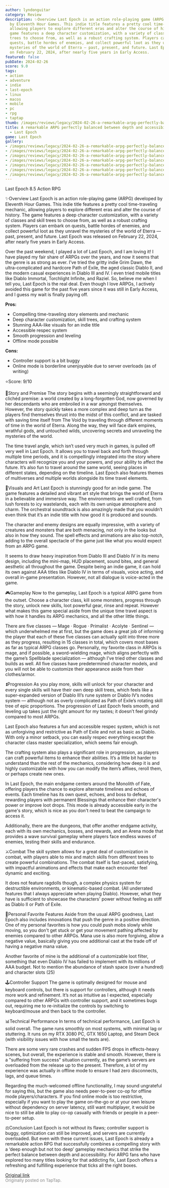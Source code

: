 ```yaml
---
author: lyndonguitar
category: Review
description: ✨Overview Last Epoch is an action role-playing game (ARPG) developed
  by Eleventh Hour Games. This indie title features a pretty cool time-traveling mechanic,
  allowing players to explore different eras and alter the course of history. The
  game features a deep character customization, with a variety of classes and skill
  trees to choose from, as well as a robust crafting system. Players can embark on
  quests, battle hordes of enemies, and collect powerful loot as they unravel the
  mysteries of the world of Eterra — past, present, and future. Last Epoch was released
  on February 22, 2024, after nearly five years in Early Access.
featured: false
pubDate: 2024-02-26
score: 9.0
tags:
- action
- adventure
- indie
- last-epoch
- linux
- macos
- mobile
- pc
- rpg
- taptap
thumb: /images/reviews/legacy/2024-02-26-a-remarkable-arpg-perfectly-balanced-between-depth-and-accessibility--review---last-epoch-0.avif
title: A remarkable ARPG perfectly balanced between depth and accessibility | Review
  - Last Epoch
game: Last Epoch
gallery:
- /images/reviews/legacy/2024-02-26-a-remarkable-arpg-perfectly-balanced-between-depth-and-accessibility--review---last-epoch-0.avif
- /images/reviews/legacy/2024-02-26-a-remarkable-arpg-perfectly-balanced-between-depth-and-accessibility--review---last-epoch-1.avif
- /images/reviews/legacy/2024-02-26-a-remarkable-arpg-perfectly-balanced-between-depth-and-accessibility--review---last-epoch-2.avif
- /images/reviews/legacy/2024-02-26-a-remarkable-arpg-perfectly-balanced-between-depth-and-accessibility--review---last-epoch-3.avif
- /images/reviews/legacy/2024-02-26-a-remarkable-arpg-perfectly-balanced-between-depth-and-accessibility--review---last-epoch-4.avif
- /images/reviews/legacy/2024-02-26-a-remarkable-arpg-perfectly-balanced-between-depth-and-accessibility--review---last-epoch-5.avif
- /images/reviews/legacy/2024-02-26-a-remarkable-arpg-perfectly-balanced-between-depth-and-accessibility--review---last-epoch-6.avif
---
```

Last Epoch
8.5
Action
RPG

✨Overview
Last Epoch is an action role-playing game (ARPG) developed by Eleventh Hour Games. This indie title features a pretty cool time-traveling mechanic, allowing players to explore different eras and alter the course of history. The game features a deep character customization, with a variety of classes and skill trees to choose from, as well as a robust crafting system. Players can embark on quests, battle hordes of enemies, and collect powerful loot as they unravel the mysteries of the world of Eterra — past, present, and future. Last Epoch was released on February 22, 2024, after nearly five years in Early Access.

Over the past weekend, I played a lot of Last Epoch, and I am loving it! I have played my fair share of ARPGs over the years, and now it seems that the genre is as strong as ever. I’ve tried the gritty indie Grim Dawn, the ultra-complicated and hardcore Path of Exile, the aged classic Diablo II, and the modern casual experiences in Diablo III and IV. I even tried mobile titles like Diablo Immortal, Torchlight Infinite, and Raziel. So, believe me when I tell you, Last Epoch is the real deal. Even though I love ARPGs, I actively avoided this game for the past five years since it was still in Early Access, and I guess my wait is finally paying off.


**Pros:**
- Compelling time-traveling story elements and mechanic
- Deep character customization, skill trees, and crafting system
- Stunning AAA-like visuals for an indie title
- Accessible respec system
- Smooth progression and leveling
- Offline mode possible



**Cons:**
- Controller support is a bit buggy
- Online mode is borderline unenjoyable due to server overloads (as of writing)


⭐️Score: 9/10

📖Story and Premise
The story begins with a seemingly straightforward and clichéd premise: a world created by a long-forgotten God, now governed by her descendants who are embroiled in a war amongst themselves.  However, the story quickly takes a more complex and deep turn as the players find themselves thrust into the midst of this conflict, and are tasked with saving time itself from The Void by traveling through different moments of time in the world of Eterra. Along the way, they will face dark empires, wrathful gods, and untouched wilds, uncovering secrets and unraveling the mysteries of the world.

The time travel angle, which isn’t used very much in games, is pulled off very well in Last Epoch. It allows you to travel back and forth through multiple time periods, and it is compellingly integrated into the story where characters will recognize you and your powers, and your ability to affect the future. It’s also fun to travel around the same world, seeing places in different states, depending on the timeline. Last Epoch also features themes of multiverses and multiple worlds alongside its time travel elements.

🎨Visuals and Art
Last Epoch is stunningly good for an indie game. The game features a detailed and vibrant art style that brings the world of Eterra in a believable and immersive way. The environments are well crafted, from lush forests to icy wastelands, each with its own unique atmosphere and charm. The orchestral soundtrack is also amazingly made that  you wouldn’t even think that it’s an indie title with how good it is produced and sounds.

The character and enemy designs are equally impressive, with a variety of creatures and monsters that are both menacing, not only in the looks but also in how they sound. The spell effects and animations are also top-notch, adding to the overall spectacle of the game just like what you would expect from an ARPG game.

It seems to draw heavy inspiration from Diablo III and Diablo IV in its menu design, including the mini-map, HUD placement, sound bites, and general aesthetic all throughout the game. Despite being an indie game, it can hold its own against AAA titles like Diablo IV in terms of visuals, voice acting, and overall in-game presentation. However, not all dialogue is voice-acted in the game.

🎮Gameplay
Now to the gameplay, Last Epoch is a typical ARPG game from the outset. Choose a character class, kill some monsters, progress through the story, unlock new skills, loot powerful gear, rinse and repeat. However what makes this game special aside from the unique time travel aspect is with how it handles its ARPG mechanics, and all the other little things.

There are five classes — Mage · Rogue · Primalist · Acolyte · Sentinel —  which underwhelmed me at first, but the game does a great job of informing the player that each of these five classes can actually split into three more as they progress, resulting in 15 classes in total, which covers most bases as far as typical ARPG classes go. Personally, my favorite class in ARPGs is mage, and if possible, a sword-wielding mage, which aligns perfectly with the game’s Spellblade specialization — although I’ve tried other classes and builds as well. All five classes have predetermined character models, and you will not be able to customize their appearance aside from their clothes/armor.

⏫Progression
As you play more, skills will unlock for your character and every single skills will have their own deep skill trees, which feels like a super-expanded version of Diablo III’s rune system or Diablo IV’s nodes system — although not as overly complicated as Path of Exile’s rotating skill tree of epic proportions. The progression of Last Epoch feels smooth, and leveling up takes just the right amount for my tastes; it doesn’t feel grindy compared to most ARPGs.

Last Epoch also features a fun and accessible respec system, which is not as unforgiving and restrictive as Path of Exile and not as basic as Diablo. With only a minor setback, you can easily respec everything except the character class master specialization, which seems fair enough.

The crafting system also plays a significant role in progression, as players can craft powerful items to enhance their abilities. It’s a little bit harder to understand than the rest of the mechanics, considering how deep it is and highly customizable with how you can modify the item’s affixes, reroll them, or perhaps create new ones.

In Last Epoch, the main endgame centers around the Monolith of Fate, offering players the chance to explore alternate timelines and echoes of events. Each timeline has its own quest, echoes, and boss to defeat, rewarding players with permanent Blessings that enhance their character's power or improve loot drops.  This mode is already accessible early in the game's story, which is nice as you don't need to beat the campaign to access it.

Additionally, there are the dungeons, that offer another endgame activity, each with its own mechanics, bosses, and rewards, and an Arena mode that provides a wave survival gameplay where players face endless waves of enemies, testing their skills and endurance.

⚔️Combat
The skill system allows for a great deal of customization in combat, with players able to mix and match skills from different trees to create powerful combinations. The combat itself is fast-paced, satisfying, with impactful animations and effects that make each encounter feel dynamic and exciting.

It does not feature ragdolls though, a complex physics system for destructible environments, or kinematic-based combat. (All underrated features that I always appreciate when playing Diablo). However, what they have is sufficient to showcase the characters' power without feeling as stiff as Diablo II or Path of Exile.

📜Personal Favorite Features
Aside from the usual ARPG goodness, Last Epoch also includes innovations that push the genre in a positive direction. One of my personal favorites is how you could push mobs slowly while moving, so you don't get stuck or get your movement pathing affected by enemies compared to other ARPGs. Mana use is also more forgiving, allow a negative value, basically giving you one additional cast at the trade off of having a negative mana value.

Another favorite of mine is the additional of a customizable loot filter, something that even Diablo IV has failed to implement with its millions of AAA budget. Not to mention the abundance of stash space (over a hundred) and character slots (25)

🕹Controller Support
The game is optimally designed for mouse and keyboard controls, but there is support for controllers, although it needs more work and refinement. It’s not as intuitive as I expected, especially compared to other ARPGs with controller support, and it sometimes bugs out, requiring me to re-initialize the controls by switching to keyboard/mouse and then back to the controller.

📊Technical Performance
In terms of technical performance, Last Epoch is solid overall. The game runs smoothly on most systems, with minimal lag or stuttering. It runs on my RTX 3080 PC, GTX 1650 Laptop, and Steam Deck (with visibility issues with how small the texts are).

There are some very rare crashes and sudden FPS drops in effects-heavy scenes, but overall, the experience is stable and smooth. However, there is a "suffering from success" situation currently, as the game’s servers are overloaded from the release up to the present. Therefore, a lot of my experience was actually in offline mode to ensure I had zero disconnects, lags, and queue times.

Regarding the much-welcomed offline functionality, I may sound ungrateful for saying this, but the game also needs peer-to-peer co-op for offline mode players/characters. If you find online mode is too restrictive, especially if you want to play the game on-the-go or at your own leisure without dependency on server latency, still want multiplayer, it would be nice to still be able to play co-op casually with friends or people in a peer-to-peer setup.

⚖️Conclusion
Last Epoch is not without its flaws; controller support is buggy, optimization can still be improved, and servers are currently overloaded. But even with these current issues, Last Epoch is already a remarkable action RPG that successfully combines a compelling story with a ‘deep enough but not too deep’ gameplay mechanics that strike the perfect balance between depth and accessibility. For ARPG fans who have explored too many titles looking for that addicting fix, Last Epoch offers a refreshing and fulfilling experience that ticks all the right boxes.

[Original link](https://www.taptap.io/post/7052726)<br><span style="font-size: 0.95em; color: #888;">Originally posted on TapTap.</span>